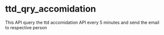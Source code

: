 # ttd_qry_accomidation

This API query the ttd accomidation API every 5 minutes and send the email to respective person

